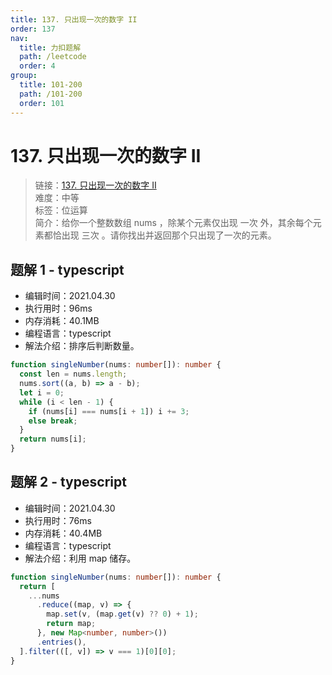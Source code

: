 ```yaml
---
title: 137. 只出现一次的数字 II
order: 137
nav:
  title: 力扣题解
  path: /leetcode
  order: 4
group:
  title: 101-200
  path: /101-200
  order: 101
---
```


# 137. 只出现一次的数字 II

> 链接：[137. 只出现一次的数字 II](https://leetcode-cn.com/problems/single-number-ii/)  
> 难度：中等  
> 标签：位运算  
> 简介：给你一个整数数组 nums ，除某个元素仅出现 一次 外，其余每个元素都恰出现 三次 。请你找出并返回那个只出现了一次的元素。

## 题解 1 - typescript

- 编辑时间：2021.04.30
- 执行用时：96ms
- 内存消耗：40.1MB
- 编程语言：typescript
- 解法介绍：排序后判断数量。

```typescript
function singleNumber(nums: number[]): number {
  const len = nums.length;
  nums.sort((a, b) => a - b);
  let i = 0;
  while (i < len - 1) {
    if (nums[i] === nums[i + 1]) i += 3;
    else break;
  }
  return nums[i];
}
```

## 题解 2 - typescript

- 编辑时间：2021.04.30
- 执行用时：76ms
- 内存消耗：40.4MB
- 编程语言：typescript
- 解法介绍：利用 map 储存。

```typescript
function singleNumber(nums: number[]): number {
  return [
    ...nums
      .reduce((map, v) => {
        map.set(v, (map.get(v) ?? 0) + 1);
        return map;
      }, new Map<number, number>())
      .entries(),
  ].filter(([, v]) => v === 1)[0][0];
}
```

